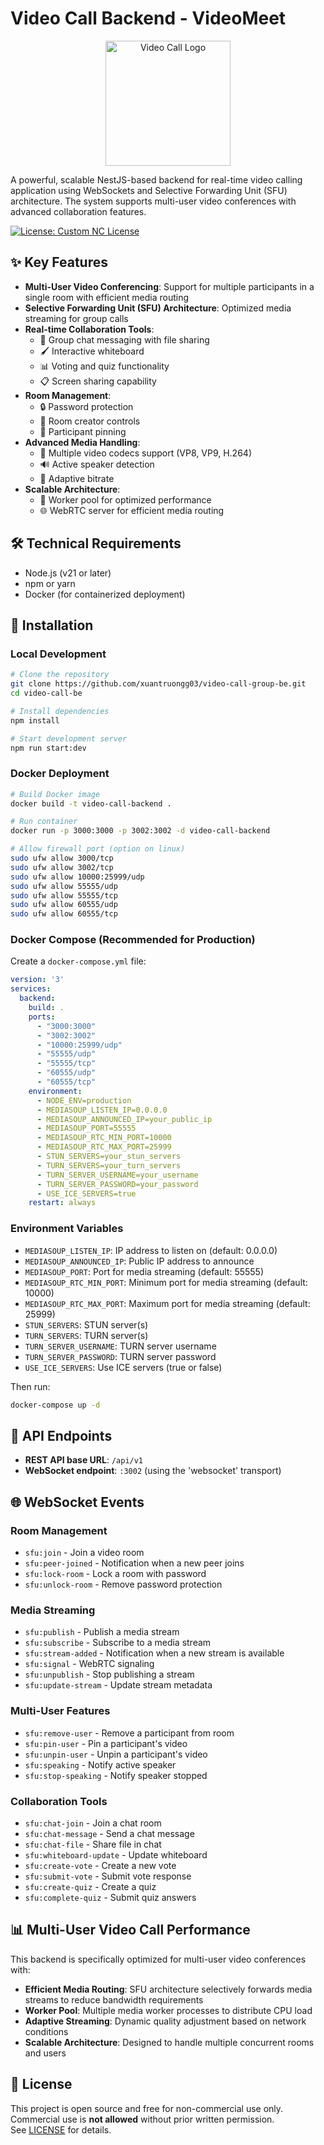 # Video Call Backend - VideoMeet

<p align="center">
  <img src="https://raw.githubusercontent.com/xuantruongg03/video-call-group-be/assets/logo.png" alt="Video Call Logo" width="200"/>
</p>

A powerful, scalable NestJS-based backend for real-time video calling application using WebSockets and Selective Forwarding Unit (SFU) architecture. The system supports multi-user video conferences with advanced collaboration features.

[![License: Custom NC License](https://img.shields.io/badge/License-NC--Only-orange.svg)](LICENSE)

## ✨ Key Features

- **Multi-User Video Conferencing**: Support for multiple participants in a single room with efficient media routing
- **Selective Forwarding Unit (SFU) Architecture**: Optimized media streaming for group calls
- **Real-time Collaboration Tools**:
  - 💬 Group chat messaging with file sharing
  - 🖌️ Interactive whiteboard
  - 📊 Voting and quiz functionality
  - 📋 Screen sharing capability
- **Room Management**:
  - 🔒 Password protection
  - 👑 Room creator controls
  - 📌 Participant pinning
- **Advanced Media Handling**:
  - 🎥 Multiple video codecs support (VP8, VP9, H.264)
  - 🔊 Active speaker detection
  - 🔄 Adaptive bitrate
- **Scalable Architecture**:
  - 🚀 Worker pool for optimized performance
  - 🌐 WebRTC server for efficient media routing

## 🛠️ Technical Requirements

- Node.js (v21 or later)
- npm or yarn
- Docker (for containerized deployment)

## 🚀 Installation

### Local Development

```bash
# Clone the repository
git clone https://github.com/xuantruongg03/video-call-group-be.git
cd video-call-be

# Install dependencies
npm install

# Start development server
npm run start:dev
```

### Docker Deployment

```bash
# Build Docker image
docker build -t video-call-backend .

# Run container
docker run -p 3000:3000 -p 3002:3002 -d video-call-backend

# Allow firewall port (option on linux)
sudo ufw allow 3000/tcp
sudo ufw allow 3002/tcp
sudo ufw allow 10000:25999/udp
sudo ufw allow 55555/udp
sudo ufw allow 55555/tcp
sudo ufw allow 60555/udp
sudo ufw allow 60555/tcp
```

### Docker Compose (Recommended for Production)

Create a `docker-compose.yml` file:

```yaml
version: '3'
services:
  backend:
    build: .
    ports:
      - "3000:3000"
      - "3002:3002"
      - "10000:25999/udp"
      - "55555/udp"
      - "55555/tcp"
      - "60555/udp"
      - "60555/tcp"
    environment:
      - NODE_ENV=production
      - MEDIASOUP_LISTEN_IP=0.0.0.0
      - MEDIASOUP_ANNOUNCED_IP=your_public_ip
      - MEDIASOUP_PORT=55555
      - MEDIASOUP_RTC_MIN_PORT=10000
      - MEDIASOUP_RTC_MAX_PORT=25999
      - STUN_SERVERS=your_stun_servers
      - TURN_SERVERS=your_turn_servers
      - TURN_SERVER_USERNAME=your_username
      - TURN_SERVER_PASSWORD=your_password
      - USE_ICE_SERVERS=true
    restart: always
```

### Environment Variables

- `MEDIASOUP_LISTEN_IP`: IP address to listen on (default: 0.0.0.0)
- `MEDIASOUP_ANNOUNCED_IP`: Public IP address to announce 
- `MEDIASOUP_PORT`: Port for media streaming (default: 55555)
- `MEDIASOUP_RTC_MIN_PORT`: Minimum port for media streaming (default: 10000)
- `MEDIASOUP_RTC_MAX_PORT`: Maximum port for media streaming (default: 25999)
- `STUN_SERVERS`: STUN server(s)
- `TURN_SERVERS`: TURN server(s)
- `TURN_SERVER_USERNAME`: TURN server username
- `TURN_SERVER_PASSWORD`: TURN server password
- `USE_ICE_SERVERS`: Use ICE servers (true or false)

Then run:

```bash
docker-compose up -d
```

## 🔌 API Endpoints

- **REST API base URL**: `/api/v1`
- **WebSocket endpoint**: `:3002` (using the 'websocket' transport)

## 🌐 WebSocket Events

### Room Management
- `sfu:join` - Join a video room
- `sfu:peer-joined` - Notification when a new peer joins
- `sfu:lock-room` - Lock a room with password
- `sfu:unlock-room` - Remove password protection

### Media Streaming
- `sfu:publish` - Publish a media stream
- `sfu:subscribe` - Subscribe to a media stream
- `sfu:stream-added` - Notification when a new stream is available
- `sfu:signal` - WebRTC signaling
- `sfu:unpublish` - Stop publishing a stream
- `sfu:update-stream` - Update stream metadata

### Multi-User Features
- `sfu:remove-user` - Remove a participant from room
- `sfu:pin-user` - Pin a participant's video
- `sfu:unpin-user` - Unpin a participant's video
- `sfu:speaking` - Notify active speaker
- `sfu:stop-speaking` - Notify speaker stopped

### Collaboration Tools
- `sfu:chat-join` - Join a chat room
- `sfu:chat-message` - Send a chat message
- `sfu:chat-file` - Share file in chat
- `sfu:whiteboard-update` - Update whiteboard
- `sfu:create-vote` - Create a new vote
- `sfu:submit-vote` - Submit vote response
- `sfu:create-quiz` - Create a quiz
- `sfu:complete-quiz` - Submit quiz answers

## 📊 Multi-User Video Call Performance

This backend is specifically optimized for multi-user video conferences with:

- **Efficient Media Routing**: SFU architecture selectively forwards media streams to reduce bandwidth requirements
- **Worker Pool**: Multiple media worker processes to distribute CPU load
- **Adaptive Streaming**: Dynamic quality adjustment based on network conditions
- **Scalable Architecture**: Designed to handle multiple concurrent rooms and users
## 📄 License

This project is open source and free for non-commercial use only.  
Commercial use is **not allowed** without prior written permission.  
See [LICENSE](LICENSE) for details.
